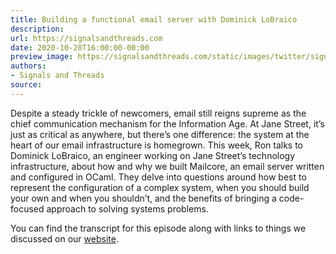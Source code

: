 ```yaml
---
title: Building a functional email server with Dominick LoBraico
description:
url: https://signalsandthreads.com
date: 2020-10-28T16:00:00-00:00
preview_image: https://signalsandthreads.com/static/images/twitter/signals_threads.png
authors:
- Signals and Threads
source:
---
```


<p>Despite a steady trickle of newcomers, email still reigns supreme as the chief communication mechanism for the Information Age. At Jane Street, it&rsquo;s just as critical as anywhere, but there&rsquo;s one difference: the system at the heart of our email infrastructure is homegrown. This week, Ron talks to Dominick LoBraico, an engineer working on Jane Street&rsquo;s technology infrastructure, about how and why we built Mailcore, an email server written and configured in OCaml. They delve into questions around how best to represent the configuration of a complex system, when you should build your own and when you shouldn&rsquo;t, and the benefits of bringing a code-focused approach to solving systems problems.</p><p>You can find the transcript for this episode along with links to things we discussed on our <a href="https://signalsandthreads.com/multicast-and-the-markets">website</a>.</p>

